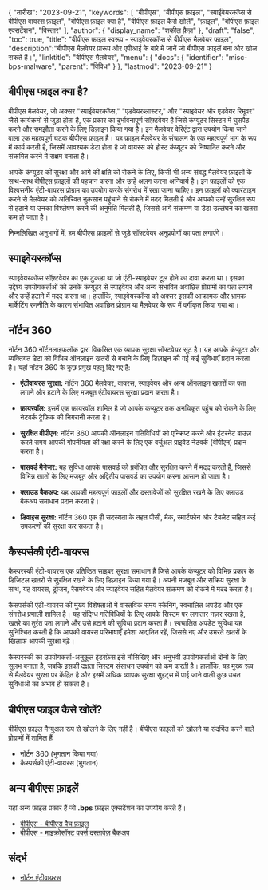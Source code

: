 {
"तारीख": "2023-09-21",
  "keywords": [
"बीपीएस",
"बीपीएस फ़ाइल",
"स्पाईवेयरकॉप्स से बीपीएस वायरस फ़ाइल",
"बीपीएस फ़ाइल क्या है",
"बीपीएस फ़ाइल कैसे खोलें",
"फ़ाइल",
"बीपीएस फ़ाइल एक्सटेंशन",
"विस्तार"
],
  "author": {
"display_name": "शकील फ़ैज़"
},
"draft": "false",
"toc": true,
"title": "बीपीएस फ़ाइल स्वरूप - स्पाइवेयरकॉप्स से बीपीएस मैलवेयर फ़ाइल",
  "description":"बीपीएस मैलवेयर प्रारूप और एपीआई के बारे में जानें जो बीपीएस फाइलें बना और खोल सकते हैं।",
"linktitle": "बीपीएस मैलवेयर",
  "menu": {
    "docs": {
      "identifier": "misc-bps-malware",
"parent": "विविध"
}
},
"lastmod": "2023-09-21"
}

## बीपीएस फाइल क्या है?

बीपीएस मैलवेयर, जो अक्सर "स्पाईवेयरकॉप्स," "एडवेयरब्लास्टर," और "स्पाइवेयर और एडवेयर रिमूवर" जैसे कार्यक्रमों से जुड़ा होता है, एक प्रकार का दुर्भावनापूर्ण सॉफ़्टवेयर है जिसे कंप्यूटर सिस्टम में घुसपैठ करने और समझौता करने के लिए डिज़ाइन किया गया है। इन मैलवेयर वेरिएंट द्वारा उपयोग किया जाने वाला एक महत्वपूर्ण घटक बीपीएस फ़ाइल है। यह फ़ाइल मैलवेयर के संचालन के एक महत्वपूर्ण भाग के रूप में कार्य करती है, जिसमें आवश्यक डेटा होता है जो वायरस को होस्ट कंप्यूटर को निष्पादित करने और संक्रमित करने में सक्षम बनाता है।

आपके कंप्यूटर की सुरक्षा और आगे की क्षति को रोकने के लिए, किसी भी अन्य संबद्ध मैलवेयर फ़ाइलों के साथ-साथ बीपीएस फ़ाइलों की पहचान करना और उन्हें अलग करना अनिवार्य है। इन फ़ाइलों को एक विश्वसनीय एंटी-वायरस प्रोग्राम का उपयोग करके संगरोध में रखा जाना चाहिए। इन फ़ाइलों को क्वारंटाइन करने से मैलवेयर को अतिरिक्त नुकसान पहुंचाने से रोकने में मदद मिलती है और आपको उन्हें सुरक्षित रूप से हटाने या उनका विश्लेषण करने की अनुमति मिलती है, जिससे आगे संक्रमण या डेटा उल्लंघन का खतरा कम हो जाता है।

निम्नलिखित अनुभागों में, हम बीपीएस फ़ाइलों से जुड़े सॉफ़्टवेयर अनुप्रयोगों का पता लगाएंगे।

## स्पाइवेयरकॉप्स

स्पाइवेयरकॉप्स सॉफ़्टवेयर का एक टुकड़ा था जो एंटी-स्पाइवेयर टूल होने का दावा करता था। इसका उद्देश्य उपयोगकर्ताओं को उनके कंप्यूटर से स्पाइवेयर और अन्य संभावित अवांछित प्रोग्रामों का पता लगाने और उन्हें हटाने में मदद करना था। हालाँकि, स्पाइवेयरकॉप्स को अक्सर इसकी आक्रामक और भ्रामक मार्केटिंग रणनीति के कारण संभावित अवांछित प्रोग्राम या मैलवेयर के रूप में वर्गीकृत किया गया था।

## नॉर्टन 360

नॉर्टन 360 नॉर्टनलाइफलॉक द्वारा विकसित एक व्यापक सुरक्षा सॉफ्टवेयर सूट है। यह आपके कंप्यूटर और व्यक्तिगत डेटा को विभिन्न ऑनलाइन खतरों से बचाने के लिए डिज़ाइन की गई कई सुविधाएँ प्रदान करता है। यहां नॉर्टन 360 के कुछ प्रमुख पहलू दिए गए हैं:

- **एंटीवायरस सुरक्षा:** नॉर्टन 360 मैलवेयर, वायरस, स्पाइवेयर और अन्य ऑनलाइन खतरों का पता लगाने और हटाने के लिए मजबूत एंटीवायरस सुरक्षा प्रदान करता है।

- **फ़ायरवॉल:** इसमें एक फ़ायरवॉल शामिल है जो आपके कंप्यूटर तक अनधिकृत पहुंच को रोकने के लिए नेटवर्क ट्रैफ़िक की निगरानी करता है।

- **सुरक्षित वीपीएन:** नॉर्टन 360 आपकी ऑनलाइन गतिविधियों को एन्क्रिप्ट करने और इंटरनेट ब्राउज़ करते समय आपकी गोपनीयता की रक्षा करने के लिए एक वर्चुअल प्राइवेट नेटवर्क (वीपीएन) प्रदान करता है।

- **पासवर्ड मैनेजर:** यह सुविधा आपके पासवर्ड को प्रबंधित और सुरक्षित करने में मदद करती है, जिससे विभिन्न खातों के लिए मजबूत और अद्वितीय पासवर्ड का उपयोग करना आसान हो जाता है।

- **क्लाउड बैकअप:** यह आपकी महत्वपूर्ण फाइलों और दस्तावेजों को सुरक्षित रखने के लिए क्लाउड बैकअप समाधान प्रदान करता है।

- **डिवाइस सुरक्षा:** नॉर्टन 360 एक ही सदस्यता के तहत पीसी, मैक, स्मार्टफोन और टैबलेट सहित कई उपकरणों की सुरक्षा कर सकता है।

## कैस्पर्सकी एंटी-वायरस

कैस्परस्की एंटी-वायरस एक प्रतिष्ठित साइबर सुरक्षा समाधान है जिसे आपके कंप्यूटर को विभिन्न प्रकार के डिजिटल खतरों से सुरक्षित रखने के लिए डिज़ाइन किया गया है। अपनी मजबूत और सक्रिय सुरक्षा के साथ, यह वायरस, ट्रोजन, रैंसमवेयर और स्पाइवेयर सहित मैलवेयर संक्रमण को रोकने में मदद करता है।

कैसपर्सकी एंटी-वायरस की मुख्य विशेषताओं में वास्तविक समय स्कैनिंग, स्वचालित अपडेट और एक संगरोध प्रणाली शामिल है। यह संदिग्ध गतिविधियों के लिए आपके सिस्टम पर लगातार नज़र रखता है, खतरे का तुरंत पता लगाने और उसे हटाने की सुविधा प्रदान करता है। स्वचालित अपडेट सुविधा यह सुनिश्चित करती है कि आपकी वायरस परिभाषाएँ हमेशा अद्यतित रहें, जिससे नए और उभरते खतरों के खिलाफ आपकी सुरक्षा बढ़े।

कैस्परस्की का उपयोगकर्ता-अनुकूल इंटरफ़ेस इसे नौसिखिए और अनुभवी उपयोगकर्ताओं दोनों के लिए सुलभ बनाता है, जबकि इसकी दक्षता सिस्टम संसाधन उपयोग को कम करती है। हालाँकि, यह मुख्य रूप से मैलवेयर सुरक्षा पर केंद्रित है और इसमें अधिक व्यापक सुरक्षा सुइट्स में पाई जाने वाली कुछ उन्नत सुविधाओं का अभाव हो सकता है।

## बीपीएस फाइल कैसे खोलें?

बीपीएस फ़ाइल मैन्युअल रूप से खोलने के लिए नहीं है। बीपीएस फाइलों को खोलने या संदर्भित करने वाले प्रोग्रामों में शामिल हैं

- नॉर्टन 360 (भुगतान किया गया)
- कैस्पर्सकी एंटी-वायरस (भुगतान)

## अन्य बीपीएस फ़ाइलें

यहां अन्य फ़ाइल प्रकार हैं जो **.bps** फ़ाइल एक्सटेंशन का उपयोग करते हैं।

- [बीपीएस - बीपीएस पैच फ़ाइल](/hi/गेम/बीपीएस/)
- [बीपीएस - माइक्रोसॉफ्ट वर्क्स दस्तावेज़ बैकअप](/hi/misc/bps-works/)

## संदर्भ
* [नॉर्टन एंटीवायरस](https://en.wikipedia.org/wiki/Norton_AntiVirus)

